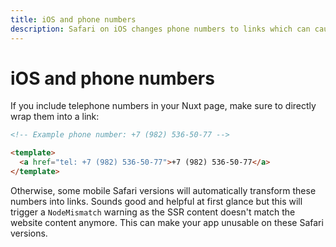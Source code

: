 ```yaml
---
title: iOS and phone numbers
description: Safari on iOS changes phone numbers to links which can cause a render mismatch
---
```


# iOS and phone numbers

If you include telephone numbers in your Nuxt page, make sure to directly wrap them into a link:

```html
<!-- Example phone number: +7 (982) 536-50-77 -->

<template>
  <a href="tel: +7 (982) 536-50-77">+7 (982) 536-50-77</a>
</template>

```

Otherwise, some mobile Safari versions will automatically transform these numbers into links. Sounds good and 
helpful at first glance but this will trigger a `NodeMismatch` warning as the SSR content doesn't match the website 
content anymore. This can make your app unusable on these Safari versions.
